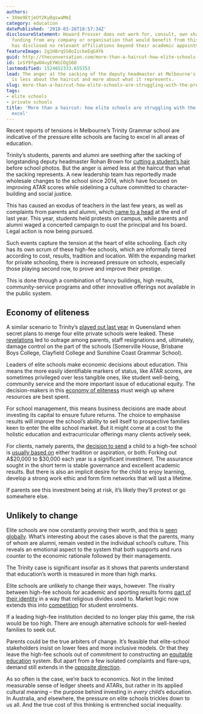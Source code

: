 ```yaml
---
authors:
- 3Xme9EtjeUY2Ky8qswaMmI
category: education
datePublished: '2018-03-26T18:57:34Z'
disclosureStatement: Howard Prosser does not work for, consult, own shares in or receive
  funding from any company or organisation that would benefit from this article, and
  has disclosed no relevant affiliations beyond their academic appointment.
featureImage: 2g1H8rqSS0oIickeEqG4Yk
guid: http://theconversation.com/more-than-a-haircut-how-elite-schools-are-struggling-with-the-pressure-to-excel-93481
id: 1xSY9fgwO4uyEYWiCOgS6O
lastmodified: 1524652333.655353
lead: The anger at the sacking of the deputy headmaster at Melbourne's Trinity Grammar
  is less about the haircut and more about what it represents.
slug: more-than-a-haircut-how-elite-schools-are-struggling-with-the-pressure-to-excel
tags:
- elite schools
- private schools
title: 'More than a haircut: how elite schools are struggling with the pressure to
  excel'
---
```

Recent reports of tensions in Melbourne’s Trinity Grammar school are indicative of the pressure elite schools are facing to excel in all areas of education. 

Trinity’s students, parents and alumni are seething after the sacking of longstanding deputy headmaster Rohan Brown for [cutting a student’s hair](http://www.abc.net.au/news/2018-03-22/battlelines-drawn-in-trinity-grammar-haircut-fight/9576926) before school photos. But the anger is aimed less at the haircut than what the sacking represents. A new leadership team has reportedly made wholesale changes to the school since 2014, which have focused on improving ATAR scores while sidelining a culture committed to character-building and social justice. 

This has caused an exodus of teachers in the last few years, as well as complaints from parents and alumni, which [came to a head](https://www.theage.com.au/national/victoria/too-much-focus-on-high-atars-and-buildings-the-stoush-at-trinity-grammar-20171207-h00nl8.html) at the end of last year. This year, students held protests on campus, while parents and alumni waged a concerted campaign to oust the principal and his board. Legal action is now being pursued.


Such events capture the tension at the heart of elite schooling. Each city has its own scrum of these high-fee schools, which are informally tiered according to cost, results, tradition and location. With the expanding market for private schooling, there is increased pressure on schools, especially those playing second row, to prove and improve their prestige. 

This is done through a combination of fancy buildings, high results, community-service programs and other innovative offerings not available in the public system.

## Economy of eliteness

A similar scenario to Trinity’s [played out last year](https://www.theeducatoronline.com/au/breaking-news/parents-march-on-exclusive-school-over-gag-order/242890) in Queensland when secret plans to merge four elite private schools were leaked. These [revelations](https://www.theaustralian.com.au/news/nation/scandal-erupts-over-secret-private-school-merger-plot/news-story/d1320e5633ef283ef674d10c631457b0) led to outrage among parents, staff resignations and, ultimately, damage control on the part of the schools (Somerville House, Brisbane Boys College, Clayfield College and Sunshine Coast Grammar School). 

Leaders of elite schools make economic decisions about education. This means the more easily identifiable markers of status, like ATAR scores, are sometimes privileged over less tangible ones, like student well-being, community service and the more important issue of educational equity. The decision-makers in this [economy of eliteness](https://www.taylorfrancis.com/books/e/9781317675082/chapters/10.4324%2F9781315771335-19) must weigh up where resources are best spent.


For school management, this means business decisions are made about investing its capital to ensure future returns. The choice to emphasise results will improve the school’s ability to sell itself to prospective families keen to enter the elite school market. But it might come at a cost to the holistic education and extracurricular offerings many clients actively seek.

For clients, namely parents, the [decision to send](https://link.springer.com/chapter/10.1007/978-3-658-17104-9_4) a child to a high-fee school is [usually based on](https://www.palgrave.com/gp/book/9781137483522) either tradition or aspiration, or both. Forking out A$20,000 to $30,000 each year is a significant investment. The assurance sought in the short term is stable governance and excellent academic results. But there is also an implicit desire for the child to enjoy learning, develop a strong work ethic and form firm networks that will last a lifetime. 

If parents see this investment being at risk, it’s likely they’ll protest or go somewhere else.

## Unlikely to change

Elite schools are now constantly proving their worth, and this is [seen globally](https://www.palgrave.com/gp/book/9783319599656). What’s interesting about the cases above is that the parents, many of whom are alumni, remain vested in the individual school’s culture. This reveals an emotional aspect to the system that both supports and runs counter to the economic rationale followed by their managements. 

The Trinity case is significant insofar as it shows that parents understand that education’s worth is measured in more than high marks. 

Elite schools are unlikely to change their ways, however. The rivalry between high-fee schools for academic and sporting results forms [part of their identity](https://onlinelibrary.wiley.com/doi/abs/10.1002/pa.1510) in a way that religious divides used to. Market logic now extends this into [competition](https://www.palgrave.com/gp/book/9781137549600) for student enrolments.


If a leading high-fee institution decided to no longer play this game, the risk would be too high. There are enough alternative schools for well-heeled families to seek out.

Parents could be the true arbiters of change. It’s feasible that elite-school stakeholders insist on lower fees and more inclusive models. Or that they leave the high-fee schools out of commitment to constructing an [equitable education](https://theconversation.com/the-world-is-watching-australias-decline-in-schools-education-we-know-how-to-fix-it-but-the-parents-must-listen-71788) system. But apart from a few isolated complaints and flare-ups, demand still extends in the [opposite direction](https://theconversation.com/fewer-students-are-going-to-public-secondary-schools-in-australia-79425).

As so often is the case, we’re back to economics. Not in the limited measurable sense of ledger sheets and ATARs, but rather in its applied cultural meaning – the purpose behind investing in _every_ child’s education. In Australia, and elsewhere, the pressure on elite schools trickles down to us all. And the true cost of this thinking is entrenched social inequality.